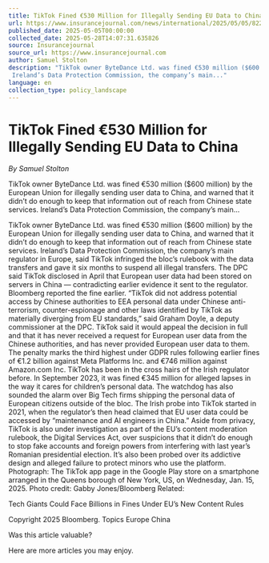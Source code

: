 ```yaml
---
title: TikTok Fined €530 Million for Illegally Sending EU Data to China
url: https://www.insurancejournal.com/news/international/2025/05/05/822471.htm
published_date: 2025-05-05T00:00:00
collected_date: 2025-05-28T14:07:31.635826
source: Insurancejournal
source_url: https://www.insurancejournal.com
author: Samuel Stolton
description: "TikTok owner ByteDance Ltd. was fined €530 million ($600 million) by the European Union for illegally sending user data to China, and warned that it didn’t do enough to keep that information out of reach from Chinese state services. 
 Ireland’s Data Protection Commission, the company’s main..."
language: en
collection_type: policy_landscape
---
```


# TikTok Fined €530 Million for Illegally Sending EU Data to China

*By Samuel Stolton*

TikTok owner ByteDance Ltd. was fined €530 million ($600 million) by the European Union for illegally sending user data to China, and warned that it didn’t do enough to keep that information out of reach from Chinese state services. 
 Ireland’s Data Protection Commission, the company’s main...

TikTok owner ByteDance Ltd. was fined €530 million ($600 million) by the European Union for illegally sending user data to China, and warned that it didn’t do enough to keep that information out of reach from Chinese state services. 
 Ireland’s Data Protection Commission, the company’s main regulator in Europe, said TikTok infringed the bloc’s rulebook with the data transfers and gave it six months to suspend all illegal transfers. 
 The DPC said TikTok disclosed in April that European user data had been stored on servers in China — contradicting earlier evidence it sent to the regulator. Bloomberg reported the fine earlier. 
 “TikTok did not address potential access by Chinese authorities to EEA personal data under Chinese anti-terrorism, counter-espionage and other laws identified by TikTok as materially diverging from EU standards,” said Graham Doyle, a deputy commissioner at the DPC. 
 TikTok said it would appeal the decision in full and that it has never received a request for European user data from the Chinese authorities, and has never provided European user data to them. 
 The penalty marks the third highest under GDPR rules following earlier fines of €1.2 billion against Meta Platforms Inc. and €746 million against Amazon.com Inc. 
 TikTok has been in the cross hairs of the Irish regulator before. In September 2023, it was fined €345 million for alleged lapses in the way it cares for children’s personal data. 
 The watchdog has also sounded the alarm over Big Tech firms shipping the personal data of European citizens outside of the bloc. 
 The Irish probe into TikTok started in 2021, when the regulator’s then head claimed that EU user data could be accessed by “maintenance and AI engineers in China.” 
 Aside from privacy, TikTok is also under investigation as part of the EU’s content moderation rulebook, the Digital Services Act, over suspicions that it didn’t do enough to stop fake accounts and foreign powers from interfering with last year’s Romanian presidential election. 
 It’s also been probed over its addictive design and alleged failure to protect minors who use the platform. 
 Photograph: The TikTok app page in the Google Play store on a smartphone arranged in the Queens borough of New York, US, on Wednesday, Jan. 15, 2025. Photo credit: Gabby Jones/Bloomberg 
 Related: 
 
 Tech Giants Could Face Billions in Fines Under EU’s New Content Rules 
 
 Copyright 2025 Bloomberg. 
 Topics 
 Europe 
 China

Was this article valuable?

Here are more articles you may enjoy.
